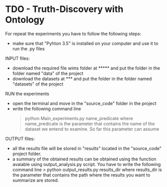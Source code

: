# TDO - Truth-Discovery with Ontology

For repeat the experiments you have to follow the following steps:

 - make sure that "Pyhton 3.5" is installed on your computer and use it to run the .py files 
 
INPUT files:
 - download the required file wims folder at ***** and put the folder in the folder named "data" of the project
 - download the datasets at *** and put the folder in the folder named "datasets" of the project
 
RUN the experiments
 - open the terminal and move in the "source_code" folder in the project
 - write the following command line
	> python Main_experiments.py name_predicate
   where name_predicate is the parameter that contains the name of the dataset we entend to examine. So far this parameter can assume
 
OUTPUT files:
 - all the results file will be stored in "results" located in the "source_code" project folder.
 - a summary of the obtained results can be obtained using the function avaiable using output_analysis.py script. 
   You have to write the following command line
		> python output_results.py results_dir
   where results_dir is the parameter that contains the path where the results you want to summarize are stored.
